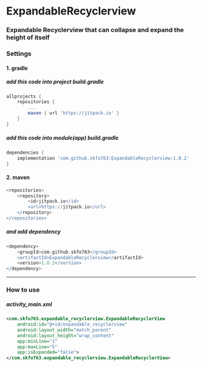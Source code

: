 # ExpandableRecyclerview
### Expandable Recyclerview that can collapse and expand the height of itself


### Settings
#### 1. gradle
##### add this code into project build.gradle
~~~groovy
allprojects {
    repositories {
   		...
   		maven { url 'https://jitpack.io' }
   	}
}
~~~

##### add this code into module(app) build.gradle
~~~groovy
dependencies {
    implementation 'com.github.skfo763:ExpandableRecyclerview:1.0.2'
}
~~~

#### 2. maven
~~~groovy
<repositories>
	<repository>
	    <id>jitpack.io</id>
        <url>https://jitpack.io</url>
	</repository>
</repositories>
~~~
##### and add dependency
~~~groovy
<dependency>	   
	<groupId>com.github.skfo763</groupId>
    <artifactId>ExpandableRecyclerview</artifactId>
	<version>1.0.2</version>
</dependency>
~~~

***

### How to use
##### activity_main.xml
~~~xml
<com.skfo763.expandable_recyclerview.ExpandableRecyclerView
	android:id="@+id/expandable_recyclerview"        
    android:layout_width="match_parent"
    android:layout_height="wrap_content" 
    app:minLine="1"
    app:maxLine="5"
    app:isExpanded="false">
</com.skfo763.expandable_recyclerview.ExpandableRecyclerView>
 ~~~

